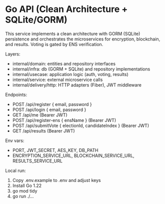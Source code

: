 # Go API (Clean Architecture + SQLite/GORM)

This service implements a clean architecture with GORM (SQLite) persistence and orchestrates the microservices for encryption, blockchain, and results. Voting is gated by ENS verification.

Layers:

- internal/domain: entities and repository interfaces
- internal/infra: db (GORM + SQLite) and repository implementations
- internal/usecase: application logic (auth, voting, results)
- internal/service: external microservice calls
- internal/delivery/http: HTTP adapters (Fiber), JWT middleware

Endpoints:

- POST /api/register { email, password }
- POST /api/login { email, password }
- GET /api/me (Bearer JWT)
- POST /api/register-ens { ensName } (Bearer JWT)
- POST /api/submitVote { electionId, candidateIndex } (Bearer JWT)
- GET /api/results (Bearer JWT)

Env vars:

- PORT, JWT_SECRET, AES_KEY, DB_PATH
- ENCRYPTION_SERVICE_URL, BLOCKCHAIN_SERVICE_URL, RESULTS_SERVICE_URL

Local run:

1. Copy .env.example to .env and adjust keys
2. Install Go 1.22
3. go mod tidy
4. go run ./...
